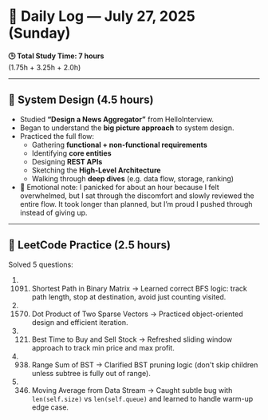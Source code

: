 # 📅 Daily Log — July 27, 2025 (Sunday)

**🕒 Total Study Time: 7 hours**  
(1.75h + 3.25h + 2.0h)

---

## 📐 System Design (4.5 hours)
- Studied **“Design a News Aggregator”** from HelloInterview.
- Began to understand the **big picture approach** to system design.
- Practiced the full flow:
  - Gathering **functional + non-functional requirements**
  - Identifying **core entities**
  - Designing **REST APIs**
  - Sketching the **High-Level Architecture**
  - Walking through **deep dives** (e.g. data flow, storage, ranking)
- 🧠 Emotional note: I panicked for about an hour because I felt overwhelmed, but I sat through the discomfort and slowly reviewed the entire flow. It took longer than planned, but I’m proud I pushed through instead of giving up.

---

## 🧠 LeetCode Practice (2.5 hours)
Solved 5 questions:

1. 1091. Shortest Path in Binary Matrix 
   → Learned correct BFS logic: track path length, stop at destination, avoid just counting visited.

2. 1570. Dot Product of Two Sparse Vectors
   → Practiced object-oriented design and efficient iteration.

3. 121. Best Time to Buy and Sell Stock
   → Refreshed sliding window approach to track min price and max profit.

4. 938. Range Sum of BST
   → Clarified BST pruning logic (don't skip children unless subtree is fully out of range).

5. 346. Moving Average from Data Stream
   → Caught subtle bug with `len(self.size)` vs `len(self.queue)` and learned to handle warm-up edge case.